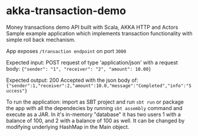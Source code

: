 # akka-transaction-demo
Money transactions demo API built with Scala, AKKA HTTP and Actors
Sample example application which implements transaction functionality with simple roll back mechanism.

App exposes `/transaction endpoint` on port `3000`

Expected input: POST request of type 'application/json' with a request body:
`{"sender": "1", "receiver": "2", "amount": 10.00}`

Expected output: 200 Accepted with the json body of:
`{"sender":1,"receiver":2,"amount":10.0,"message":"Completed","info":"Success"}`

To run the application: import as SBT project and run `sbt run` or package the app with all the dependecies by running `sbt assembly` command and execute as a JAR.
In it's in-memory "database" it has two users 1 with a balance of 100, and 2 with a balance of 100 as well.
It can be changed by modifying underlying HashMap in the Main object.
